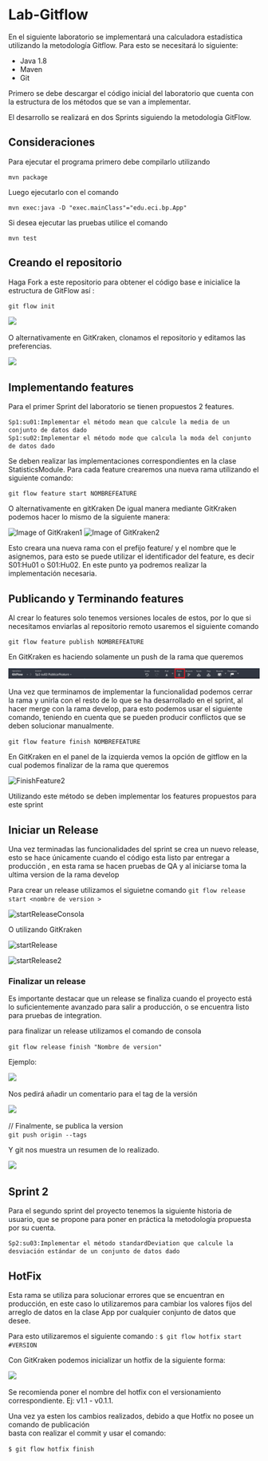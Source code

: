 # Lab-Gitflow

En el siguiente laboratorio se implementará 
una calculadora estadística utilizando 
la metodología Gitflow. Para esto se necesitará lo siguiente:
    
 * Java 1.8
 * Maven
 * Git
 
 Primero se debe descargar el código inicial del laboratorio
 que cuenta con la estructura de los métodos que se van a implementar.
 
 El desarrollo se realizará en dos Sprints siguiendo la metodología  GitFlow.
 
 ## Consideraciones
 Para ejecutar el programa primero debe compilarlo utilizando 
 ```
mvn package
```
Luego ejecutarlo con el comando
```
mvn exec:java -D "exec.mainClass"="edu.eci.bp.App"
```
Si desea ejecutar las pruebas utilice el comando
```
mvn test
```
 ## Creando el repositorio
 Haga Fork a este repositorio para obtener el código base 
 e inicialice la estructura de GitFlow así :
 
```
git flow init 
```
![](https://i.ibb.co/G20hht9/Gitflow-1.png)

O alternativamente en GitKraken, clonamos el repositorio y editamos las preferencias.

![](https://i.ibb.co/BzZ0mYC/Gitflow-2.png)


## Implementando features
Para el primer Sprint del laboratorio se tienen propuestos 2
features.
```
Sp1:su01:Implementar el método mean que calcule la media de un conjunto de datos dado
Sp1:su02:Implementar el método mode que calcula la moda del conjunto de datos dado
```
Se deben realizar las implementaciones correspondientes en la clase StatisticsModule.
Para cada feature crearemos una nueva rama utilizando el siguiente comando:
```
git flow feature start NOMBREFEATURE
``` 
O alternativamente en gitKraken 
De igual manera mediante GitKraken podemos hacer lo mismo de la siguiente manera:

![Image of GitKraken1](https://cdn.discordapp.com/attachments/718609326071218189/718950450040274964/Screen_Shot_2020-06-06_at_5.04.31_PM.png)
![Image of GitKraken2](https://cdn.discordapp.com/attachments/718609326071218189/718950453324414976/Screen_Shot_2020-06-06_at_5.05.48_PM.png)

Esto creara una nueva rama con el prefijo feature/ y el nombre que le asignemos, para esto se puede utilizar el 
identificador del feature, es decir S01:Hu01 o S01:Hu02. En este punto ya podremos realizar la implementación necesaria.

## Publicando y Terminando features

Al crear lo features solo tenemos versiones locales de estos, por lo que si necesitamos
enviarlas al repositorio remoto usaremos el siguiente comando
```
git flow feature publish NOMBREFEATURE
```
En GitKraken es haciendo solamente un push de la rama que queremos

![PublishFeature2](img/PublicarFeatureGitKraken.PNG)

Una vez que terminamos de implementar la funcionalidad podemos cerrar la rama y unirla con el resto de lo que se ha 
desarrollado en el sprint, al hacer merge con la rama develop, para esto podemos usar el siguiente comando, teniendo 
en cuenta que se pueden producir conflictos que se deben solucionar manualmente.

``` git flow feature finish NOMBREFEATURE ```

En GitKraken en el panel de la izquierda vemos la opción de gitflow en la cual podemos finalizar de la rama que queremos

![FinishFeature2](img/FinalizarFeatureGitKraken.PNG)


Utilizando este método se deben implementar los features propuestos para este sprint

## Iniciar un Release

Una vez terminadas las funcionalidades del sprint se crea un nuevo release, esto se hace únicamente cuando el código
esta listo par entregar a producción , en esta rama se hacen pruebas de QA y al iniciarse toma la ultima version de la rama develop

Para crear un release utilizamos el siguietne comando
 ``` git flow release start <nombre de version > ```
 
![startReleaseConsola](https://cdn.discordapp.com/attachments/718609326071218189/718965575019135106/unknown.png)

O utilizando GitKraken

![startRelease](img/releasekraken.png)

![startRelease2](img/releasekraken2.png)

### Finalizar un release

Es importante destacar que un release se finaliza cuando 
el proyecto está lo suficientemente avanzado para salir a producción,
o se encuentra listo para pruebas de integration.

para finalizar un release utilizamos el comando de consola

 ``` git flow release finish "Nombre de version" ```
 
Ejemplo:  

![](https://i.ibb.co/x8Q3QFC/finish-Release.png)

Nos pedirá añadir  un comentario para el tag de la versión  

![](https://i.ibb.co/FH7NJBF/tag-Release.png)  


 // Finalmente, se publica la version  
 ``` git push origin --tags ```

Y git nos muestra un resumen de lo realizado.  

![](https://i.ibb.co/hghc3DJ/resumen.png)  

## Sprint 2
Para el segundo sprint del proyecto tenemos la siguiente historia de usuario, que se propone para poner en práctica
la metodología propuesta por su cuenta.
```
Sp2:su03:Implementar el método standardDeviation que calcule la desviación estándar de un conjunto de datos dado
``` 

## HotFix 
Esta rama se utiliza para solucionar errores que se encuentran en producción, en este caso lo utilizaremos para 
cambiar los valores fijos del arreglo de datos en la clase App por cualquier conjunto de datos que desee.

Para esto utilizaremos el siguiente comando :
``` $ git flow hotfix start #VERSION ```

Con GitKraken podemos inicializar un hotfix de la siguiente forma:  

![](https://cdn.discordapp.com/attachments/718609326071218189/718951834844266506/unknown.png)  

Se recomienda poner el nombre del hotfix con el versionamiento correspondiente. Ej: v1.1 - v0.1.1.  

Una vez ya esten los cambios realizados, debido a que Hotfix no posee un comando de publicación  
basta con realizar el commit y usar el comando:  

``` $ git flow hotfix finish ```  

